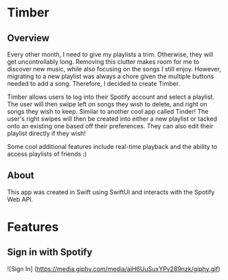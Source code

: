 # Timber
## Overview 
Every other month, I need to give my playlists a trim. Otherwise, they will get uncontrollably long. Removing this clutter makes room for me to discover new music, while also focusing on the songs I still enjoy. However, migrating to a new playlist was always a chore given the multiple buttons needed to add a song. Therefore, I decided to create Timber.

Timber allows users to log into their Spotify account and select a playlist. The user will then swipe left on songs they wish to delete, and right on songs they wish to keep. Similar to another cool app called Tinder! The user's right swipes will then be created into either a new playlist or tacked onto an existing one based off their preferences. They can also edit their playlist directly if they wish!

Some cool additional features include real-time playback and the ability to access playlists of friends :)

## About 
This app was created in Swift using SwiftUI and interacts with the Spotify Web API.

# Features 
## Sign in with Spotify
![Sign In] (https://media.giphy.com/media/aiH6UuSuxYPv289nzk/giphy.gif)
